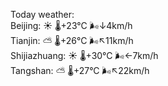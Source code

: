 Today weather:  
Beijing: ☀️ 🌡️+23°C 🌬️↓4km/h  
Tianjin: ⛅️  🌡️+26°C 🌬️↖11km/h  
Shijiazhuang: ☀️ 🌡️+30°C 🌬️←7km/h  
Tangshan: ⛅️  🌡️+27°C 🌬️↖22km/h  
